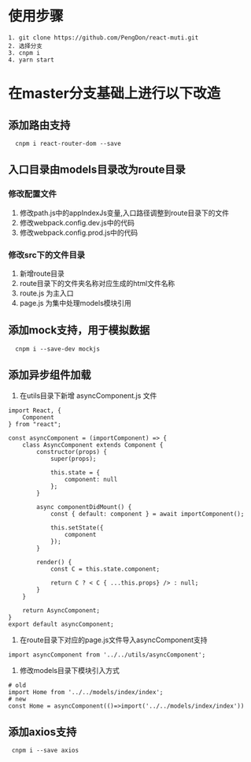

# 使用步骤
~~~
1. git clone https://github.com/PengDon/react-muti.git
2. 选择分支
3. cnpm i
4. yarn start
~~~

# 在master分支基础上进行以下改造

## 添加路由支持
~~~
  cnpm i react-router-dom --save
~~~

## 入口目录由models目录改为route目录
### 修改配置文件

1. 修改path.js中的appIndexJs变量,入口路径调整到route目录下的文件
2. 修改webpack.config.dev.js中的代码
3. 修改webpack.config.prod.js中的代码

### 修改src下的文件目录

1. 新增route目录
1. route目录下的文件夹名称对应生成的html文件名称
1. route.js 为主入口
1. page.js 为集中处理models模块引用

## 添加mock支持，用于模拟数据
~~~
  cnpm i --save-dev mockjs
~~~

## 添加异步组件加载
1. 在utils目录下新增 asyncComponent.js 文件
~~~
import React, {
    Component
} from "react";

const asyncComponent = (importComponent) => {
    class AsyncComponent extends Component {
        constructor(props) {
            super(props);

            this.state = {
                component: null
            };
        }

        async componentDidMount() {
            const { default: component } = await importComponent();

            this.setState({
                component
            });
        }

        render() {
            const C = this.state.component;

            return C ? < C { ...this.props} /> : null;
        }
    }

    return AsyncComponent;
}
export default asyncComponent;
~~~
1. 在route目录下对应的page.js文件导入asyncComponent支持
~~~
import asyncComponent from '../../utils/asyncComponent';
~~~
1. 修改models目录下模块引入方式
~~~
# old
import Home from '../../models/index/index';
# new
const Home = asyncComponent(()=>import('../../models/index/index'))
~~~

## 添加axios支持
~~~
 cnpm i --save axios
~~~